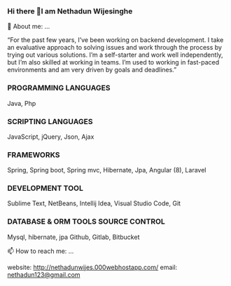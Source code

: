 ### Hi there 👋I am Nethadun Wijesinghe

💬 About me: ...

“For the past few years, I’ve been working on backend development. I take an evaluative approach to solving issues and work through the process by trying out various solutions. I’m a self-starter and work well independently, but I’m also skilled at working in teams. I’m used to working in fast-paced environments and am very driven by goals and deadlines.”

### PROGRAMMING LANGUAGES
Java, Php
### SCRIPTING LANGUAGES
JavaScript, jQuery, Json, Ajax
### FRAMEWORKS
Spring, Spring boot, Spring mvc, Hibernate, Jpa, Angular (8), Laravel
### DEVELOPMENT TOOL
Sublime Text, NetBeans, Intellij Idea, Visual Studio Code, Git
### DATABASE & ORM TOOLS SOURCE CONTROL
Mysql, hibernate, jpa Github, Gitlab, Bitbucket

📫 How to reach me: ...

website: http://nethadunwijes.000webhostapp.com/
email: nethadun123@gmail.com

<!--
**Nethadun/Nethadun** is a ✨ _special_ ✨ repository because its `README.md` (this file) appears on your GitHub profile.

Here are some ideas to get you started:

- 🔭 I’m currently working on ...
- 🌱 I’m currently learning ...
- 👯 I’m looking to collaborate on ...
- 🤔 I’m looking for help with ...
- 💬 Ask me about ...
- 📫 How to reach me: ...
- 😄 Pronouns: ...
- ⚡ Fun fact: ...
-->
